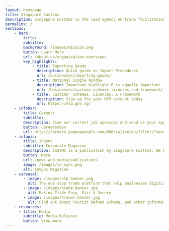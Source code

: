 ```yaml
---
layout: homepage
title: Singapore Customs
description: Singapore Customs is the lead agency on trade facilitation and revenue enforcement.
permalink: /
sections: 
    - hero: 
        title: 
        subtitle:
        background: /images/mission.png
        button: Learn More
        url: /about-us/organisation-overview/
        key_highlights:
            - title: Importing Goods
              description: Quick guide on Import Procedures
              url: /businesses/importing-goods/
            - title: National Single Window
              description: Important highlight B is equally important
              url: /businesses/customs-schemes-licenses-and-framework/
            - title: Customs' Schemes, Licences, & Framework
              description: Sign up for your NTP account today
              url: https://ntp.gov.sg/
    - infobar:
        title: Careers
        subtitle: 
        description: View our current job openings and send us your application at 
        button: Careers@Gov
        url: http://careers.pageuppeople.com/688/cwlive/en/filter/?search-keyword=&category=&work-type=&brand=singapore+customs&job-sector
    - infopic:
        title: inSync
        subtitle: Corporate Magazine
        description: inSYNC is a publication by Singapore Customs. We keep you updated on topics that impact the trading community. Read us to get vital news, pertinent insights, useful pointers, practical advice and more.
        button: More
        url: /news-and-media/publications
        image: /images/in-sync.png
        alt: inSync Magazine
    - carousel:
        - image: /images/ntp-banner.png
          alt: The one stop trade platform that help businesses digitize, connect & grow
        - image: /images/trade-banner.jpg
          alt: Making Trade Easy, Fair & Secure
        - image: /images/travel-banner.jpg
          alt: Find out about Tourist Refund Scheme, and other information on going through Customs
    - resources:
      - title: Media
        subtitle: Media Releases
        button: View more
---
```

